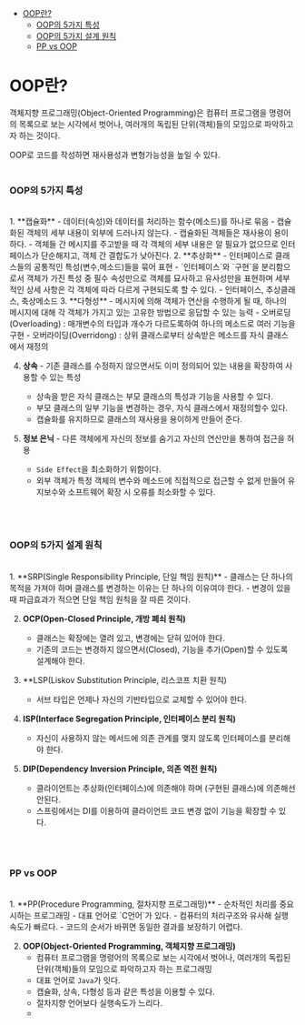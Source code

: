 
- [OOP란?](#OOP란?)
    - [OOP의 5가지 특성](#OOP의-5가지-특성)
    - [OOP의 5가지 설계 원칙](#OOP의-5가지-설계-원칙)
    - [PP vs OOP](#PP-vs-OOP)


# OOP란?

객체지향 프로그래밍(Object-Oriented Programming)은 컴퓨터 프로그램을 명령어의 목록으로 보는 시각에서 벗어나, 여러개의 독립된 단위(객체)들의 모임으로 파악하고자 하는 것이다.

OOP로 코드를 작성하면 재사용성과 변형가능성을 높일 수 있다.
<br/>
<br/>

### OOP의 5가지 특성  
 <br/>
1. **캡슐화** - 데이터(속성)와 데이터를 처리하는 함수(메소드)를 하나로 묶음
    - 캡슐화된 객체의 세부 내용이 외부에 드러나지 않는다.
    - 캡슐화된 객체들은 재사용이 용이하다.
    - 객체들 간 메시지를 주고받을 때 각 객체의 세부 내용은 알 필요가 없으므로 인터페이스가 단순해지고, 객체 간 결합도가 낮아진다.
2. **추상화** - 인터페이스로 클래스들의 공통적인 특성(변수,메소드)들을 묶어 표현
    - `인터페이스`와 `구현`을 분리함으로서 객체가 가진 특성 중 필수 속성만으로 객체를 묘사하고 유사성만을 표현하며 세부적인 상세 사항은 각 객체에 따라 다르게 구현되도록 할 수 있다.
    - 인터페이스, 추상클래스, 축상메소드
3.  **다형성** - 메시지에 의해 객체가 연산을 수행하게 될 때, 하나의 메시지에 대해 각 객체가 가지고 있는 고유한 방법으로 응답할 수 있는 능력
    - 오버로딩(Overloading) : 매개변수의 타입과 개수가 다르도록하여 하나의 메소드로 여러 기능을 구현
    - 오버라이딩(Overridong) : 상위 클래스로부터 상속받은 메소드를 자식 클래스에서 재정의

4. **상속** - 기존 클래스를 수정하지 않으면서도 이미 정의되어 있는 내용을 확장하여 사용할 수 있는 특성
    - 상속을 받은 자식 클래스는 부모 클래스의 특성과 기능을 사용할 수 있다.
    - 부모 클래스의 일부 기능을 변경하는 경우, 자식 클래스에서 재정의할수 있다.
    - 캡슐화를 유지하므로 클래스의 재사용을 용이하게 만들어 준다.

5. **정보 은닉** - 다른 객체에게 자신의 정보를 숨기고 자신의 연산만을 통하여 접근을 허용
    - `Side Effect`을 최소화하기 위함이다.
    - 외부 객체가 특정 객체의 변수와 메소드에 직접적으로 접근할 수 없게 만들어 유지보수와 소프트웨어 확장 시 오류를 최소화할 수 있다.
<br/>
<br/>

### OOP의 5가지 설계 원칙
<br/>
1. **SRP(Single Responsibility Principle, 단일 책임 원칙)**
    - 클래스는 단 하나의 목적을 가져야 하며 클래스를 변경하는 이유는 단 하나의 이유여야 한다.
    - 변경이 있을 때 파급효과가 적으면 단일 책임 원칙을 잘 따른 것이다.

2. **OCP(Open-Closed Principle, 개방 폐쇠 원칙)**
    - 클래스는 확장에는 열려 있고, 변경에는 닫혀 있어야 한다.
    - 기존의 코드는 변경하지 않으면서(Closed), 기능을 추가(Open)할 수 있도록 설계해야 한다.

3. **LSP(Liskov Substitution Principle, 리스코프 치환 원칙)
    - 서브 타입은 언제나 자신의 기반타입으로 교체할 수 있어야 한다.
  
4. **ISP(Interface Segregation Principle, 인터페이스 분리 원칙)**
    - 자신이 사용하지 않는 메서드에 의존 관계를 맺지 않도록 인터페이스를 분리해야 한다.

5. **DIP(Dependency Inversion Principle, 의존 역전 원칙)**
    - 클라이언트는 추상화(인터페이스)에 의존해야 하며 (구현된 클래스)에 의존해선 안된다.
    - 스프링에서는 DI를 이용하여 클라이언트 코드 변경 없이 기능을 확장할 수 있다.

<br/>
<br/>


### PP vs OOP
<br/>
1. **PP(Procedure Programming, 절차지향 프로그래밍)**
    - 순차적인 처리를 중요시하는 프로그래밍
    - 대표 언어로 `C언어`가 있다.
    - 컴퓨터의 처리구조와 유사해 실행속도가 빠르다.
    - 코드의 순서가 바뀌면 동일한 결과를 보장하기 어렵다.
    
2. **OOP(Object-Oriented Programming, 객체지향 프로그래밍)**
    - 컴퓨터 프로그램을 명령어의 목록으로 보는 시각에서 벗어나, 여러개의 독립된 단위(객체)들의 모임으로 파악하고자 하는 프로그래밍
    - 대표 언어로 `Java`가 잇다.
    - 캡슐화, 상속, 다형성 등과 같은 특성을 이용할 수 있다.
    - 절차지향 언어보다 실행속도가 느리다.
    - 